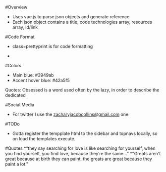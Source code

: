 #Overview
  * Uses vue.js to parse json objects and generate reference
  * Each json object contains a title, code technologies array, resources array, id/link









#Code Format
  * class=prettyprint is for code formatting  
  * <pre class="prettyprint"></pre>

#Colors
  * Main blue: #3949ab
  * Accent hover blue: #42a5f5

Quotes: Obsessed is a word used often by the lazy, in order to describe the dedicated

#Social Media
  * For twitter I use the zacharyjacobcollins@gmail.com one

#TODo
  * Gotta register the tempplate html to the sidebar and topnavs locally, so on load the templates execute.

#Quotes
  *“they say searching for love is like searching for yourself, when you find yourself, you find love, because they’re the same…”
  *"Greats aren't great because at birth they can paint, the greats are great because they paint a lot."
